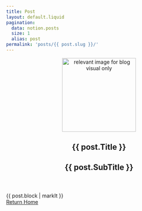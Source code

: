 ```yaml
---
title: Post
layout: default.liquid
pagination:
  data: notion.posts
  size: 1
  alias: post
permalink: 'posts/{{ post.slug }}/'
---
```


<article class="lg:px-8 max-w-7xl mx-auto px-2 sm:px-6 py-4">
    <header class="lg:text-center">
      <picture style="{%if post.Image %}display: block;{% else %}display: none;{% endif %}">
        <img src="{{ post.Image }}" style="width: 200px;" alt="relevant image for blog visual only" />
      </picture>
        <h1 class="mt-2 text-3xl leading-8 font-extrabold tracking-tight text-gray-900 sm:text-4xl">{{ post.Title }}</h1>
        <h2 class="mt-4 max-w-2xl text-xl text-gray-500 lg:mx-auto">{{ post.SubTitle }}</h2>
    </header>
    
<div class="mt-2 text-base text-gray-500">{{ post.block | markIt }}</div>
<a href="/" class="mt-8 flex text-blue-500 underline">Return Home</a>
</article>
